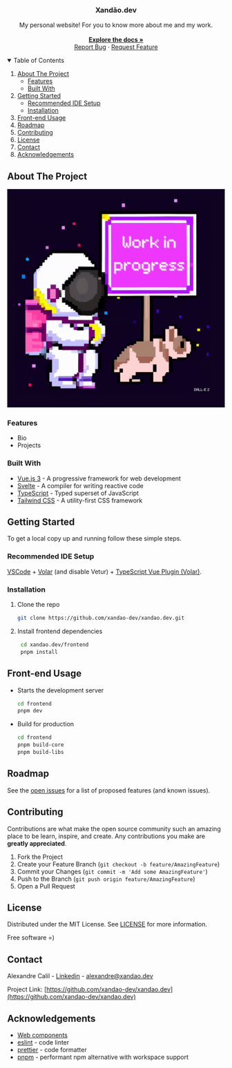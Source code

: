<br />
<p align="center">
  <h3 align="center">Xandão.dev</h3>

  <p align="center">
    My personal website! For you to know more about me and my work.
    <br />
	<br />
    <a href="https://github.com/xandao-dev/xandao.dev"><strong>Explore the docs »</strong></a>
    <br />
    <a href="https://github.com/xandao-dev/xandao.dev/issue">Report Bug</a>
    ·
    <a href="https://github.com/xandao-dev/xandao.dev/issues">Request Feature</a>
  </p>
</p>


<!-- TABLE OF CONTENTS -->
<details open="open">
  <summary>Table of Contents</summary>
  <ol>
    <li>
      <a href="#about-the-project">About The Project</a>
      <ul>
        <li><a href="#features">Features</a></li>
        <li><a href="#built-with">Built With</a></li>
      </ul>
    </li>
    <li>
      <a href="#getting-started">Getting Started</a>
      <ul>
	  	<li><a href="#recommended-ide-setup">Recommended IDE Setup</a></li>
        <li><a href="#installation">Installation</a></li>
      </ul>
    </li>
    <li><a href="#front-end-usage">Front-end Usage</a></li>
    <li><a href="#roadmap">Roadmap</a></li>
    <li><a href="#contributing">Contributing</a></li>
    <li><a href="#license">License</a></li>
    <li><a href="#contact">Contact</a></li>
    <li><a href="#acknowledgements">Acknowledgements</a></li>
  </ol>
</details>


<!-- ABOUT THE PROJECT -->
## About The Project

<div align="center">
  <a href="https://github.com/xandao-dev/xandao.dev">
    <img src="./frontend/public/wip.png" alt="Xandão.dev Website">
  </a>
</div>

### Features

* Bio
* Projects

### Built With

* [Vue.js 3](https://vuejs.org/) - A progressive framework for web development
* [Svelte](https://svelte.dev/) - A compiler for writing reactive code
* [TypeScript](https://www.typescriptlang.org/) - Typed superset of JavaScript
* [Tailwind CSS](https://tailwindcss.com/) - A utility-first CSS framework


<!-- GETTING STARTED -->
## Getting Started

To get a local copy up and running follow these simple steps.

### Recommended IDE Setup

[VSCode](https://code.visualstudio.com/) + [Volar](https://marketplace.visualstudio.com/items?itemName=Vue.volar) (and disable Vetur) + [TypeScript Vue Plugin (Volar)](https://marketplace.visualstudio.com/items?itemName=Vue.vscode-typescript-vue-plugin).

### Installation

1. Clone the repo
   ```sh
   git clone https://github.com/xandao-dev/xandao.dev.git
   ```
2. Install frontend dependencies
   ```sh
	cd xandao.dev/frontend
	pnpm install
	```
<!-- USAGE EXAMPLES -->
## Front-end Usage

* Starts the development server
	```sh
  cd frontend
  pnpm dev
  ```
* Build for production
  ```sh
  cd frontend
  pnpm build-core
  pnpm build-libs
  ```

<!-- ROADMAP -->
## Roadmap

See the [open issues](https://github.com/xandao-dev/xandao.dev/issues) for a list of proposed features (and known issues).

<!-- CONTRIBUTING -->
## Contributing

Contributions are what make the open source community such an amazing place to be learn, inspire, and create. Any contributions you make are **greatly appreciated**.

1. Fork the Project
2. Create your Feature Branch (`git checkout -b feature/AmazingFeature`)
3. Commit your Changes (`git commit -m 'Add some AmazingFeature'`)
4. Push to the Branch (`git push origin feature/AmazingFeature`)
5. Open a Pull Request

<!-- LICENSE -->
## License

Distributed under the MIT License. See [LICENSE](./LICENSE.md) for more information.

Free software =)

<!-- CONTACT -->
## Contact

Alexandre Calil - [Linkedin](https://www.linkedin.com/in/xandao-dev/) - [alexandre@xandao.dev](mailto:alexandre@xandao.dev)

Project Link: [https://github.com/xandao-dev/xandao.dev](https://github.com/xandao-dev/xandao.dev)

## Acknowledgements

* [Web components](https://developer.mozilla.org/en-US/docs/Web/Web_Components)
* [eslint](https://github.com/eslint/eslint) - code linter
* [prettier](https://github.com/prettier/prettier) - code formatter
* [pnpm](https://pnpm.io/) - performant npm alternative with workspace support
